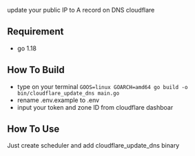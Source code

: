 update your public IP to A record on DNS cloudflare

## Requirement
* go 1.18

## How To Build

* type on your terminal `GOOS=linux GOARCH=amd64 go build -o bin/cloudflare_update_dns main.go`
* rename .env.example to .env
* input your token and zone ID from cloudflare dashboar

## How To Use

Just create scheduler and add cloudflare_update_dns binary